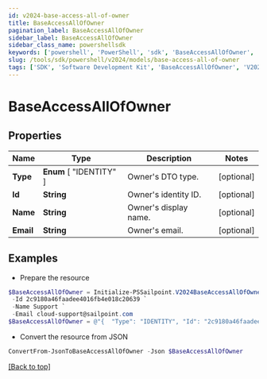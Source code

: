 ```yaml
---
id: v2024-base-access-all-of-owner
title: BaseAccessAllOfOwner
pagination_label: BaseAccessAllOfOwner
sidebar_label: BaseAccessAllOfOwner
sidebar_class_name: powershellsdk
keywords: ['powershell', 'PowerShell', 'sdk', 'BaseAccessAllOfOwner', 'V2024BaseAccessAllOfOwner'] 
slug: /tools/sdk/powershell/v2024/models/base-access-all-of-owner
tags: ['SDK', 'Software Development Kit', 'BaseAccessAllOfOwner', 'V2024BaseAccessAllOfOwner']
---
```



# BaseAccessAllOfOwner

## Properties

Name | Type | Description | Notes
------------ | ------------- | ------------- | -------------
**Type** |  **Enum** [  "IDENTITY" ] | Owner's DTO type. | [optional] 
**Id** | **String** | Owner's identity ID. | [optional] 
**Name** | **String** | Owner's display name. | [optional] 
**Email** | **String** | Owner's email. | [optional] 

## Examples

- Prepare the resource
```powershell
$BaseAccessAllOfOwner = Initialize-PSSailpoint.V2024BaseAccessAllOfOwner  -Type IDENTITY `
 -Id 2c9180a46faadee4016fb4e018c20639 `
 -Name Support `
 -Email cloud-support@sailpoint.com
$BaseAccessAllOfOwner = @"{  "Type": "IDENTITY", "Id": "2c9180a46faadee4016fb4e018c20639", "Name": "Support", "Email": "cloud-support@sailpoint.com" }"@
```

- Convert the resource from JSON
```powershell
ConvertFrom-JsonToBaseAccessAllOfOwner -Json $BaseAccessAllOfOwner
```


[[Back to top]](#) 

